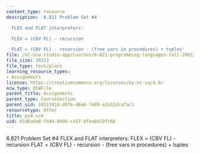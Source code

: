```yaml
---
content_type: resource
description: '6.821 Problem Set #4

  FLEX and FLAT interpreters:

  FLEX = (CBV FL) - recursion

  FLAT = (CBV FL) - recursion - (free vars in procedures) + tuples'
file: /ol-ocw-studio-app/courses/6-821-programming-languages-fall-2002/01d6ada8f4448b96c4570fea8d19fc68_ps4.scm
file_size: 39313
file_type: text/plain
learning_resource_types:
- Assignments
license: https://creativecommons.org/licenses/by-nc-sa/4.0/
ocw_type: OCWFile
parent_title: Assignments
parent_type: CourseSection
parent_uid: 1651341d-d0fb-d6a6-7489-a2a52dcafac1
resourcetype: Other
title: ps4.scm
uid: 01d6ada8-f444-8b96-c457-0fea8d19fc68
---
```

6.821 Problem Set #4
FLEX and FLAT interpreters:
FLEX = (CBV FL) - recursion
FLAT = (CBV FL) - recursion - (free vars in procedures) + tuples